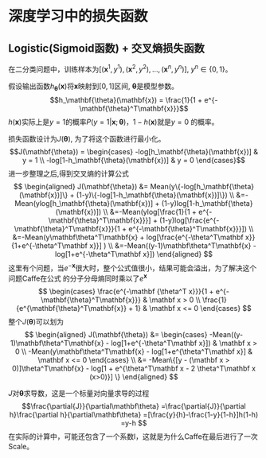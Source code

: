 # 深度学习中的损失函数
## Logistic(Sigmoid函数) + 交叉熵损失函数
在二分类问题中，训练样本为$[(\mathbf{x}^{1}, y^{1}), (\mathbf{x}^{2}, y^{2}),..., (\mathbf{x}^{n}, y^{n})]$, 
$y^{n} \in \{0, 1\}$。

假设输出函数$h_\mathbf{\theta}(\mathbf{x})$将$\mathbf{x}$映射到$[0, 1]$区间, $\mathbf{\theta}$是模型参数。
$$h_\mathbf{\theta}(\mathbf{x}) = \frac{1}{1 + e^{-\mathbf{\theta}^T\mathbf{x}}}$$
$h(\mathbf{x})$实际上是$y=1$的概率$P(y=1|\mathbf{x};\mathbf{\theta})$，$1-h(\mathbf{x})$就是$y=0$
的概率。

损失函数设计为$J(\mathbf{\theta})$, 为了将这个函数进行最小化。
$$J(\mathbf{\theta}) = \begin{cases} 
                                    -log[h_\mathbf{\theta}(\mathbf{x})] & y = 1 \\
                                    -log[1-h_\mathbf{\theta}(\mathbf{x})] & y = 0 
                      \end{cases}$$
进一步整理之后,得到交叉熵的计算公式
$$
\begin{aligned}
J(\mathbf{\theta}) &= Mean(y\{-log[h_\mathbf{\theta}(\mathbf{x})]\} + (1-y)\{-log[1-h_\mathbf{\theta}(\mathbf{x})]\}) \\
&=-Mean(ylog[h_\mathbf{\theta}(\mathbf{x})] + (1-y)log[1-h_\mathbf{\theta}(\mathbf{x})]) \\
&=-Mean(ylog[\frac{1}{1 + e^{-\mathbf{\theta}^T\mathbf{x}}}] + (1-y)log[\frac{e^{-\mathbf{\theta}^T\mathbf{x}}}{1 + e^{-\mathbf{\theta}^T\mathbf{x}}}]) \\
&=-Mean(y\mathbf\theta^T\mathbf{x} + log[\frac{e^{-\theta^T\mathbf x}}{1+e^{-\theta^T\mathbf x}}] ) \\
&=-Mean((y-1)\mathbf\theta^T\mathbf{x} - log[1+e^{-\theta^T\mathbf x}])
\end{aligned}
$$
这里有个问题，当$e^{-\mathbf x}$很大时，整个公式值很小，结果可能会溢出，为了解决这个问题Caffe在公式
的分子分母熵同时乘以了$e^{\mathbf x}$ 
$$ \begin{cases}
   \frac{e^{-\mathbf {\theta^T x}}}{1 + e^{-\mathbf{\theta}^T\mathbf{x}}} & \mathbf x > 0 \\
   \frac{1}{e^{\mathbf{\theta}^T\mathbf{x}} + 1} & \mathbf x <= 0 
   \end{cases}
$$
整个$J(\mathbf{\theta})$可以划为
$$
\begin{aligned}
J(\mathbf{\theta}) &= \begin{cases}
                      -Mean((y-1)\mathbf\theta^T\mathbf{x} - log[1+e^{-\theta^T\mathbf x}]) & \mathbf x > 0 \\
                      -Mean(y\mathbf\theta^T\mathbf{x} - log[1+e^{\theta^T\mathbf x}] & \mathbf x <= 0
                      \end{cases} \\
                   &= -Mean\{[y - (\mathbf x > 0)]\theta^T\mathbf{x} - log[1 + e^{\theta^T\mathbf x - 2 \theta^T\mathbf x (x>0)}]  \} 
\end{aligned}
$$

$J$对$\mathbf{\theta}$求导数，这是一个标量对向量求导的过程
$$\frac{\partial{J}}{\partial\mathbf\theta}
=\frac{\partial{J}}{\partial h}\frac{\partial h}{\partial\mathbf\theta}
=[\frac{y}{h}-\frac{1-y}{1-h}]h(1-h)
=y-h
$$
在实际的计算中，可能还包含了一个系数l，这就是为什么Caffe在最后进行了一次Scale。


